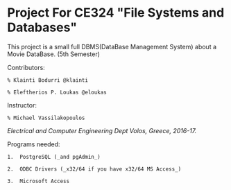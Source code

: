 # Project For CE324 "File Systems and Databases" 

This project is a small full DBMS(DataBase Management System) about a
Movie DataBase. (5th Semester)



Contributors:

	% Klainti Bodurri @klainti
	
	% Eleftherios P. Loukas @eloukas

Instructor: 

	% Michael Vassilakopoulos

_Electrical and Computer Engineering Dept_
_Volos, Greece, 2016-17._

Programs needed:

	1.  PostgreSQL (_and pgAdmin_)

	2.  ODBC Drivers (_x32/64 if you have x32/64 MS Access_)

	3.  Microsoft Access


